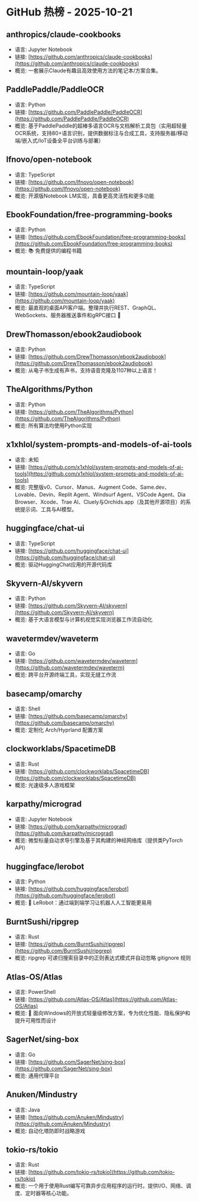 # GitHub 热榜 - 2025-10-21

## anthropics/claude-cookbooks
- 语言: Jupyter Notebook
- 链接: [https://github.com/anthropics/claude-cookbooks](https://github.com/anthropics/claude-cookbooks)
- 概览: 一套展示Claude有趣且高效使用方法的笔记本/方案合集。

## PaddlePaddle/PaddleOCR
- 语言: Python
- 链接: [https://github.com/PaddlePaddle/PaddleOCR](https://github.com/PaddlePaddle/PaddleOCR)
- 概览: 基于PaddlePaddle的超棒多语言OCR与文档解析工具包（实用超轻量OCR系统，支持80+语言识别，提供数据标注与合成工具，支持服务器/移动端/嵌入式/IoT设备全平台训练与部署）

## lfnovo/open-notebook
- 语言: TypeScript
- 链接: [https://github.com/lfnovo/open-notebook](https://github.com/lfnovo/open-notebook)
- 概览: 开源版Notebook LM实现，具备更高灵活性和更多功能

## EbookFoundation/free-programming-books
- 语言: Python
- 链接: [https://github.com/EbookFoundation/free-programming-books](https://github.com/EbookFoundation/free-programming-books)
- 概览: 📚 免费提供的编程书籍

## mountain-loop/yaak
- 语言: TypeScript
- 链接: [https://github.com/mountain-loop/yaak](https://github.com/mountain-loop/yaak)
- 概览: 最直观的桌面API客户端。整理并执行REST、GraphQL、WebSockets、服务器推送事件和gRPC接口 🦬

## DrewThomasson/ebook2audiobook
- 语言: Python
- 链接: [https://github.com/DrewThomasson/ebook2audiobook](https://github.com/DrewThomasson/ebook2audiobook)
- 概览: 从电子书生成有声书，支持语音克隆及1107种以上语言！

## TheAlgorithms/Python
- 语言: Python
- 链接: [https://github.com/TheAlgorithms/Python](https://github.com/TheAlgorithms/Python)
- 概览: 所有算法均使用Python实现

## x1xhlol/system-prompts-and-models-of-ai-tools
- 语言: 未知
- 链接: [https://github.com/x1xhlol/system-prompts-and-models-of-ai-tools](https://github.com/x1xhlol/system-prompts-and-models-of-ai-tools)
- 概览: 完整版v0、Cursor、Manus、Augment Code、Same.dev、Lovable、Devin、Replit Agent、Windsurf Agent、VSCode Agent、Dia Browser、Xcode、Trae AI、Cluely与Orchids.app（及其他开源项目）的系统提示词、工具与AI模型。

## huggingface/chat-ui
- 语言: TypeScript
- 链接: [https://github.com/huggingface/chat-ui](https://github.com/huggingface/chat-ui)
- 概览: 驱动HuggingChat应用的开源代码库

## Skyvern-AI/skyvern
- 语言: Python
- 链接: [https://github.com/Skyvern-AI/skyvern](https://github.com/Skyvern-AI/skyvern)
- 概览: 基于大语言模型与计算机视觉实现浏览器工作流自动化

## wavetermdev/waveterm
- 语言: Go
- 链接: [https://github.com/wavetermdev/waveterm](https://github.com/wavetermdev/waveterm)
- 概览: 跨平台开源终端工具，实现无缝工作流

## basecamp/omarchy
- 语言: Shell
- 链接: [https://github.com/basecamp/omarchy](https://github.com/basecamp/omarchy)
- 概览: 定制化 Arch/Hyprland 配置方案

## clockworklabs/SpacetimeDB
- 语言: Rust
- 链接: [https://github.com/clockworklabs/SpacetimeDB](https://github.com/clockworklabs/SpacetimeDB)
- 概览: 光速级多人游戏框架

## karpathy/micrograd
- 语言: Jupyter Notebook
- 链接: [https://github.com/karpathy/micrograd](https://github.com/karpathy/micrograd)
- 概览: 微型标量自动求导引擎及基于其构建的神经网络库（提供类PyTorch API）

## huggingface/lerobot
- 语言: Python
- 链接: [https://github.com/huggingface/lerobot](https://github.com/huggingface/lerobot)
- 概览: 🤗 LeRobot：通过端到端学习让机器人人工智能更易用

## BurntSushi/ripgrep
- 语言: Rust
- 链接: [https://github.com/BurntSushi/ripgrep](https://github.com/BurntSushi/ripgrep)
- 概览: ripgrep 可递归搜索目录中的正则表达式模式并自动忽略 gitignore 规则

## Atlas-OS/Atlas
- 语言: PowerShell
- 链接: [https://github.com/Atlas-OS/Atlas](https://github.com/Atlas-OS/Atlas)
- 概览: 🚀 面向Windows的开放式轻量级修改方案，专为优化性能、隐私保护和提升可用性而设计

## SagerNet/sing-box
- 语言: Go
- 链接: [https://github.com/SagerNet/sing-box](https://github.com/SagerNet/sing-box)
- 概览: 通用代理平台

## Anuken/Mindustry
- 语言: Java
- 链接: [https://github.com/Anuken/Mindustry](https://github.com/Anuken/Mindustry)
- 概览: 自动化塔防即时战略游戏

## tokio-rs/tokio
- 语言: Rust
- 链接: [https://github.com/tokio-rs/tokio](https://github.com/tokio-rs/tokio)
- 概览: 一个用于使用Rust编写可靠异步应用程序的运行时。提供I/O、网络、调度、定时器等核心功能。

